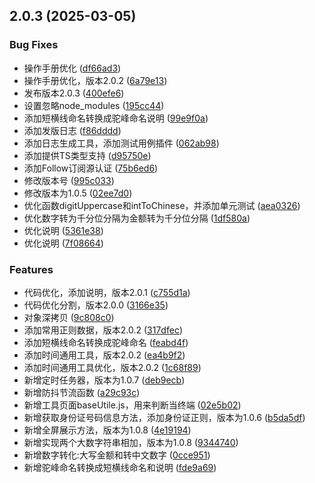 ## 2.0.3 (2025-03-05)


### Bug Fixes

* 操作手册优化 ([df66ad3](https://github.com/zdd-jgt/utils-vue/commit/df66ad3ace125fb4d71b6e9c5e69f1d753a8acdc))
* 操作手册优化，版本2.0.2 ([6a79e13](https://github.com/zdd-jgt/utils-vue/commit/6a79e13c89317481e6f3530db0edf2cad6574bfd))
* 发布版本2.0.3 ([400efe6](https://github.com/zdd-jgt/utils-vue/commit/400efe6e65e66064ed60ae4426868f86fe4d3cb2))
* 设置忽略node_modules ([195cc44](https://github.com/zdd-jgt/utils-vue/commit/195cc446e591a14231541255ffd41930b0f3e099))
* 添加短横线命名转换成驼峰命名说明 ([99e9f0a](https://github.com/zdd-jgt/utils-vue/commit/99e9f0a691c1dc98fd71044404c84b4c727ed123))
* 添加发版日志 ([f86dddd](https://github.com/zdd-jgt/utils-vue/commit/f86dddd827c92039a8344372062ebbbc7c68b529))
* 添加日志生成工具，添加测试用例插件 ([062ab98](https://github.com/zdd-jgt/utils-vue/commit/062ab9842153076e3fb8a0dcc5206beed9240ba0))
* 添加提供TS类型支持 ([d95750e](https://github.com/zdd-jgt/utils-vue/commit/d95750e601dce08945b5ff685dc127ff9db7d8c5))
* 添加Follow订阅源认证 ([75b6ed6](https://github.com/zdd-jgt/utils-vue/commit/75b6ed69bf549f0654fd01acb852a6ff06ab065e))
* 修改版本号 ([995c033](https://github.com/zdd-jgt/utils-vue/commit/995c0332d55c0a0292453e3f1f7f109b64375b4e))
* 修改版本为1.0.5 ([02ee7d0](https://github.com/zdd-jgt/utils-vue/commit/02ee7d07c9e6e961d21f9438c6f12cb4d42c8933))
* 优化函数digitUppercase和intToChinese，并添加单元测试 ([aea0326](https://github.com/zdd-jgt/utils-vue/commit/aea0326baae68bec4c4ec8142d54643b4733233b))
* 优化数字转为千分位分隔为金额转为千分位分隔 ([1df580a](https://github.com/zdd-jgt/utils-vue/commit/1df580a913d4437e566eedd587073f8a54ee4e77))
* 优化说明 ([5361e38](https://github.com/zdd-jgt/utils-vue/commit/5361e3872cea5abeb752ad4b3330f5df0c06edec))
* 优化说明 ([7f08664](https://github.com/zdd-jgt/utils-vue/commit/7f086644e7c98a3a47675a500cf50f11bbb6aa1b))


### Features

* 代码优化，添加说明，版本2.0.1 ([c755d1a](https://github.com/zdd-jgt/utils-vue/commit/c755d1a2bd1612619a6e4502e30a2a5857ea1910))
* 代码优化分割，版本2.0.0 ([3166e35](https://github.com/zdd-jgt/utils-vue/commit/3166e359e6cb744b40267c0fa69b9f54c6f9201d))
* 对象深拷贝 ([9c808c0](https://github.com/zdd-jgt/utils-vue/commit/9c808c0cab8f19f132f9c7de09be9a70c09c2198))
* 添加常用正则数据，版本2.0.2 ([317dfec](https://github.com/zdd-jgt/utils-vue/commit/317dfec0edc8d206c74174114d99e6e2396a7d7d))
* 添加短横线命名转换成驼峰命名 ([feabd4f](https://github.com/zdd-jgt/utils-vue/commit/feabd4f1c09fe3b41ecd871ae4c80212a225e196))
* 添加时间通用工具，版本2.0.2 ([ea4b9f2](https://github.com/zdd-jgt/utils-vue/commit/ea4b9f2ff68c8ee4d53d1ec0449903f732a3420d))
* 添加时间通用工具优化，版本2.0.2 ([1c68f89](https://github.com/zdd-jgt/utils-vue/commit/1c68f8979d19a4efcf429afed40be4b83d3afcfb))
* 新增定时任务器，版本为1.0.7 ([deb9ecb](https://github.com/zdd-jgt/utils-vue/commit/deb9ecb3d815833eb7d73bb2ec16d2adbb163284))
* 新增防抖节流函数 ([a29c93c](https://github.com/zdd-jgt/utils-vue/commit/a29c93c88bc4468a0f4b99fc86af0add746b183c))
* 新增工具页面baseUtile.js，用来判断当终端 ([02e5b02](https://github.com/zdd-jgt/utils-vue/commit/02e5b023e94d638280f9d458044ac5a0740df648))
* 新增获取身份证号码信息方法，添加身份证正则，版本为1.0.6 ([b5da5df](https://github.com/zdd-jgt/utils-vue/commit/b5da5df5ed7fe53aa0bb89d3cb53c63bd029c37f))
* 新增全屏展示方法，版本为1.0.8 ([4e19194](https://github.com/zdd-jgt/utils-vue/commit/4e191942c7332beac1c6faec9d103de03fb583f4))
* 新增实现两个大数字符串相加，版本为1.0.8 ([9344740](https://github.com/zdd-jgt/utils-vue/commit/9344740516df9fdc1a44a8db10b1ecf5e9a2fbbb))
* 新增数字转化:大写金额和转中文数字 ([0cce951](https://github.com/zdd-jgt/utils-vue/commit/0cce95130a304737f79fccdcdb74b64aa74964c5))
* 新增驼峰命名转换成短横线命名和说明 ([fde9a69](https://github.com/zdd-jgt/utils-vue/commit/fde9a694bc91336d1c5f9b1e0d00bb6086e15c22))



